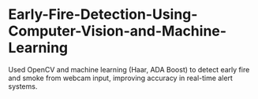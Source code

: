 # Early-Fire-Detection-Using-Computer-Vision-and-Machine-Learning
Used OpenCV and machine learning (Haar, ADA Boost) to detect early fire and smoke from webcam input, improving accuracy in real-time alert systems.
